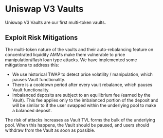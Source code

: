 # Uniswap V3 Vaults

Uniswap V3 Vaults are our first multi-token vaults.

## Exploit Risk Mitigations

The multi-token nature of the vaults and their auto-rebalancing feature on concentrated liquidity AMMs make them vulnerable to price manipulation/flash loan type attacks. We have implemented some mitigations to address this:

* We use historical TWAP to detect price volatility / manipulation, which pauses Vault functionality.
* There is a cooldown period after every vault rebalance, which pauses Vault functionality.
* Imbalanced deposits are subject to an equilibrium fee (earned by the Vault). This fee applies only to the imbalanced portion of the deposit and will be similar to if the user swapped within the underlying pool to make a balanced deposit.

The risk of attacks increases as Vault TVL forms the bulk of the underlying pool. When this happens, the Vault should be paused, and users should withdraw from the Vault as soon as possible.

